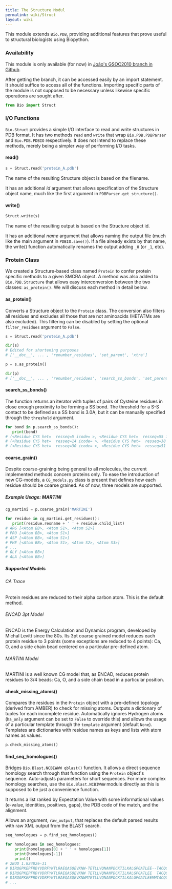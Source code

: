 ```yaml
---
title: The Structure Modul
permalink: wiki/Struct
layout: wiki
---
```


This module extends `Bio.PDB`, providing additional features that prove
useful to structural biologists using Biopython.

### Availability

This module is only available (for now) in [João's GSOC2010 branch in
Github](http://github.com/JoaoRodrigues/biopython/tree/GSOC2010).

After getting the branch, it can be accessed easily by an import
statement. It should suffice to access all of the functions. Importing
specific parts of the module is not supposed to be necessary unless
likewise specific operations are sought after.

``` python
from Bio import Struct
```

### I/O Functions

`Bio.Struct` provides a simple I/O interface to read and write structures
in PDB format. It has two methods `read` and `write` that wrap
`Bio.PDB.PDBParser` and `Bio.PDB.PDBIO` respectively. It does not intend to
replace these methods, merely being a simpler way of performing I/O
tasks.

#### read()

``` python
s = Struct.read('protein_A.pdb')
```

The name of the resulting Structure object is based on the filename.

It has an additional *id* argument that allows specification of the
Structure object name, much like the first argument in
`PDBParser.get_structure()`.

#### write()

``` python
Struct.write(s)
```

The name of the resulting output is based on the Structure object id.

It has an additional *name* argument that allows naming the output file
(much like the main argument in `PDBIO.save()`). If a file already
exists by that name, the write() function automatically renames the
output adding `_0` (or `_1`, etc).

### Protein Class

We created a Structure-based class named `Protein` to confer protein
specific methods to a given SMCRA object. A method was also added to
`Bio.PDB.Structure` that allows easy interconversion between the two
classes: `as_protein()`. We will discuss each method in detail below.

#### as\_protein()

Converts a Structure object to the `Protein` class. The conversion also
filters all residues and excludes all those that are not aminoacids
(HETATMs are also excluded). This filtering can be disabled by setting
the optional `filter_residues` argument to `False`.

``` python
s = Struct.read('protein_A.pdb')

dir(s)
# Edited for shortening purposes
# ['__doc__', ... , 'renumber_residues', 'set_parent', 'xtra']

p = s.as_protein()

dir(p)
# ['__doc__', ... , 'renumber_residues', 'search_ss_bonds', 'set_parent', 'xtra']
```

#### search\_ss\_bonds()

The function returns an iterator with tuples of pairs of Cysteine
residues in close enough proximity to be forming a SS bond. The
threshold for a S-S contact to be defined as a SS bond is 3.0A, but it
can be manually specified through the `threshold` argument.

``` python
for bond in p.search_ss_bonds():
   print(bond)
# (<Residue CYS het=  resseq=5 icode= >, <Residue CYS het=  resseq=55 icode= >)
# (<Residue CYS het=  resseq=14 icode= >, <Residue CYS het=  resseq=38 icode= >)
# (<Residue CYS het=  resseq=30 icode= >, <Residue CYS het=  resseq=51 icode= >)
```

#### coarse\_grain()

Despite coarse-graining being general to all molecules, the current
implemented methods concern proteins only. To ease the introduction of
new CG-models, a `CG_models.py` class is present that defines how each
residue should be coarse grained. As of now, three models are supported.

##### Example Usage: MARTINI

``` python
cg_martini = p.coarse_grain('MARTINI')

for residue in cg_martini.get_residues():
   print(residue.resname + ' ' + residue.child_list)
# ARG [<Atom BB>, <Atom S1>, <Atom S2>]
# PRO [<Atom BB>, <Atom S1>]
# ASP [<Atom BB>, <Atom S1>]
# PHE [<Atom BB>, <Atom S1>, <Atom S2>, <Atom S3>]
# ...
# GLY [<Atom BB>]
# ALA [<Atom BB>]
```

##### Supported Models

###### CA Trace

Protein residues are reduced to their alpha carbon atom. This is the
default method.

###### ENCAD 3pt Model

ENCAD is the Energy Calculation and Dynamics program, developed by
Michal Levitt since the 80s. Its 3pt coarse grained model reduces each
protein residue to 3 points (some exceptions are reduced to 4 points):
Ca, O, and a side chain bead centered on a particular pre-defined atom.

###### MARTINI Model

MARTINI is a well known CG model that, as ENCAD, reduces protein
residues to 3/4 beads: Ca, O, and a side chain bead in a particular
position.

#### check\_missing\_atoms()

Compares the residues in the `Protein` object with a pre-defined topology
(derived from AMBER) to check for missing atoms. Outputs a dictionary of
tuples for each incomplete residue. Automatically ignores Hydrogen atoms
(`ha_only` argument can be set to `False` to override this) and allows
the usage of a particular template through the `template` argument
(default `None`). Templates are dictionaries with residue names as keys
and lists with atom names as values.

``` python
p.check_missing_atoms()
```

#### find\_seq\_homologues()

Bridges `Bio.Blast.NCBIWWW qblast()` function. It allows a direct sequence
homology search through that function using the `Protein` object's
sequence. Auto-adjusts parameters for short sequences. For more complex
homology searches, use the `Bio.Blast.NCBIWWW` module directly as this is
supposed to be just a convenience function.

It returns a list ranked by Expectation Value with some informational
values (e-value, identities, positives, gaps), the PDB code of the
match, and the alignment.

Allows an argument, `raw_output`, that replaces the default parsed
results with raw XML output from the BLAST search.

``` python
seq_homologues = p.find_seq_homologues()

for homologues in seq_homologues:
    print(homologues[0] + ' ' + homologues[1])
    print(homologues[-1])
    print()
# 2BUO 1.82482e-31
# DIRQGPKEPFRDYVDRFYKTLRAEQASQEVKNW-TETLLVQNANPDCKTILKALGPGATLEE--TACQG
# DIRQGPKEPFRDYVDRFYKTLRAEQASQEVKNW TETLLVQNANPDCKTILKALGPGATLEE  TACQG
# DIRQGPKEPFRDYVDRFYKTLRAEQASQEVKNWMTETLLVQNANPDCKTILKALGPGATLEEMMTACQG
# ...
```
